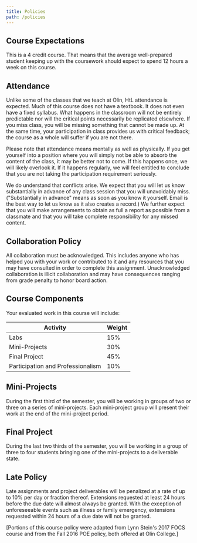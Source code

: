 ```yaml
---
title: Policies
path: /policies
---
```


## Course Expectations

This is a 4 credit course.
That means that the average well-prepared student keeping up with the coursework should expect to spend 12 hours a week on this course.

## Attendance

Unlike some of the classes that we teach at Olin, HtL attendance is expected.
Much of this course does not have a textbook. It does not even have a fixed syllabus.
What happens in the classroom will not be entirely predictable nor will the critical points necessarily be replicated elsewhere.
If you miss class, you will be missing something that cannot be made up.
At the same time, your participation in class provides us with critical feedback; the course as a whole will suffer if you are not there.

Please note that attendance means mentally as well as physically. If you get yourself into a position where you will simply not be able to absorb the content of the class, it may be better not to come. If this happens once, we will likely overlook it. If it happens regularly, we will feel entitled to conclude that you are not taking the participation requirement seriously.

We do understand that conflicts arise. We expect that you will let us know substantially in advance of any class session that you will unavoidably miss. ("Substantially in advance" means as soon as you know it yourself. Email is the best way to let us know as it also creates a record.) We further expect that you will make arrangements to obtain as full a report as possible from a classmate and that you will take complete responsibility for any missed content.

## Collaboration Policy

All collaboration must be acknowledged.
This includes anyone who has helped you with your work or contributed to it and any resources that you may have consulted in order to complete this assignment. Unacknowledged collaboration is illicit collaboration and may have consequences ranging from grade penalty to honor board action.

## Course Components

Your evaluated work in this course will include:

| Activity                          | Weight |
|-----------------------------------|--------|
| Labs                              | 15%    |
| Mini-Projects                     | 30%    |
| Final Project                     | 45%    |
| Participation and Professionalism | 10%    |

## Mini-Projects

During the first third of the semester, you will be working in groups of two or three on a series of mini-projects.
Each mini-project group will present their work at the end of the mini-project period.

## Final Project

During the last two thirds of the semester, you will be working in a group of three to four students bringing one of the mini-projects to a deliverable state.

## Late Policy

Late assignments and project deliverables will be penalized at a rate of up to 10% per day or fraction thereof.
Extensions requested at least 24 hours before the due date will almost always be granted.
With the exception of unforeseeable events such as illness or family emergency, extensions requested within 24 hours of a due date will not be granted.

[Portions of this course policy were adapted from Lynn Stein's 2017 FOCS course and from the Fall 2016 POE policy, both offered at Olin College.]
